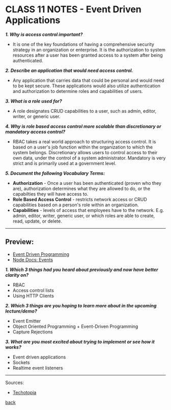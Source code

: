 # CLASS 11 NOTES - Event Driven Applications

***1. Why is access control important?***

- It is one of the key foundations of having a comprehensive security strategy in an organization or enterprise. It is the authorization to system resources after a user has been granted access to a system after being authenticated.

***2. Describe an application that would need access control.***

- Any application that carries data that could be personal and would need to be kept secure. These applications would also utilize authentication and authorization to determine roles and capabilities of users.

***3. What is a role used for?***

- A role designates CRUD capabilities to a user, such as admin, editor, writer, or generic user.

***4. Why is role based access control more scalable than discretionary or mandatory access control?***

- RBAC takes a real world approach to structuring access control. It is based on a user's job function within the organization to which the system belongs. Discretionary allows users to control access to their own data, under the control of a system administrator. Mandatory is very strict and is primarily used at a government level.

***5. Document the following Vocabulary Terms:***

- **Authorization** - Once a user has been authenticated (proven who they are), authorization determines what they are allowed to do, or the capabilties they will have access to.
- **Role Based Access Control** - restricts network access or CRUD capabilities based on a person's role within an organization.
- **Capabilities** - levels of access that employees have to the network. E.g. admin, editor, writer, generic user, or which roles are able to create, read, update, or delete.

- - -

## Preview:

- [Event Driven Programming](https://www.digitalocean.com/community/tutorials/nodejs-event-driven-programming)
- [Node Docs: Events](https://nodejs.org/api/events.html)

***1. Which 3 things had you heard about previously and now have better clarity on?***

- RBAC
- Access control lists
- Using HTTP Clients

***2. Which 3 things are you hoping to learn more about in the upcoming lecture/demo?***

- Event Emitter
- Object Oriented Programming + Event-Driven Programming
- Capture Rejections

***3. What are you most excited about trying to implement or see how it works?***

- Event driven applications
- Sockets
- Realtime event listeners

- - -

Sources:

- [Techotopia](https://www.techotopia.com/index.php/Mandatory,_Discretionary,_Role_and_Rule_Based_Access_Control)

[back](../README.md)
